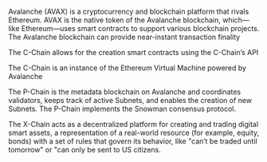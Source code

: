 Avalanche (AVAX) is a cryptocurrency and blockchain platform that rivals Ethereum. AVAX is the native token of the Avalanche blockchain,
which—like Ethereum—uses smart contracts to support various blockchain projects. The Avalanche blockchain can 
provide near-instant transaction finality

The C-Chain allows for the creation smart contracts using the C-Chain’s API

The C-Chain is an instance of the Ethereum Virtual Machine powered by Avalanche

The P-Chain is the metadata blockchain on Avalanche and coordinates validators, keeps track of active Subnets, and enables the creation of new Subnets. 
The P-Chain implements the Snowman consensus protocol.

The X-Chain acts as a decentralized platform for creating and trading digital smart assets, a representation of a real-world resource (for example, equity, bonds) 
with a set of rules that govern its behavior, like "can’t be traded until tomorrow" or "can only be sent to US citizens.
